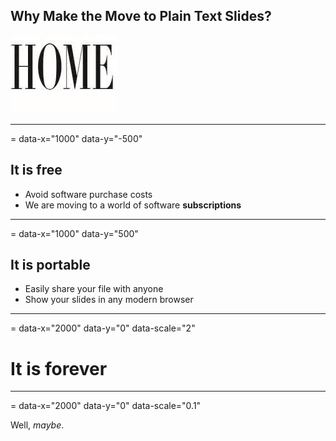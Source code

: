 ## Why Make the Move to Plain Text Slides?

![text](images/th.jpeg)

---
= data-x="1000" data-y="-500" 

## It is free

* Avoid software purchase costs
* We are moving to a world of software **subscriptions**

---
= data-x="1000" data-y="500" 

## It is portable

* Easily share your file with anyone
* Show your slides in any modern browser

---
= data-x="2000" data-y="0" data-scale="2" 

# It is forever

---
= data-x="2000" data-y="0" data-scale="0.1" 

Well, *maybe*.

